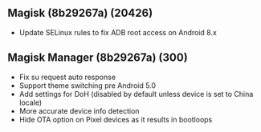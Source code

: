 ## Magisk (8b29267a) (20426)
- Update SELinux rules to fix ADB root access on Android 8.x

## Magisk Manager (8b29267a) (300)
- Fix su request auto response
- Support theme switching pre Android 5.0
- Add settings for DoH (disabled by default unless device is set to China locale)
- More accurate device info detection
- Hide OTA option on Pixel devices as it results in bootloops
